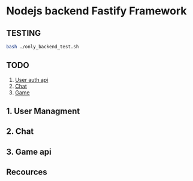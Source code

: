 # Nodejs backend Fastify Framework

## TESTING

```bash
bash ./only_backend_test.sh
```

## TODO

1. [User auth api](#1-user-managment)
2. [Chat ](#1-chat)
3. [Game](#1-game)

## 1. User Managment

## 2. Chat

## 3. Game api

## Recources
